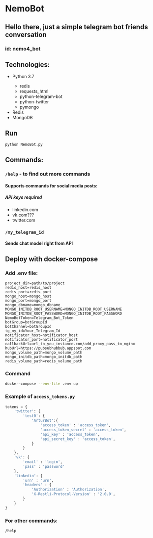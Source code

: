 # NemoBot

## Hello there, just a simple telegram bot friends conversation

### id: nemo4_bot

## Technologies:

<ul>
<li>Python 3.7</li>
  <ul>
    <li>redis</li>
    <li>requests_html</li>
    <li>python-telegram-bot</li>
    <li>python-twitter</li>
    <li>pymongo</li>
  </ul>
<li>Redis</li>
<li>MongoDB</li>
</ul>

## Run

```bash
python NemoBot.py
```

## Commands:

### `/help` - to find out more commands

#### Supports commands for social media posts:

##### API keys required

<ul>
  <li>linkedin.com</li>
  <li>vk.com???</li>
  <li>twitter.com</li>
</ul>

### `/my_telegram_id`

#### Sends chat model right from API

## Deploy with docker-compose

### Add .env file:
```
project_dir=path/to/project
redis_host=redis_host
redis_port=redis_port
mongo_host=mongo_host
mongo_port=mongo_port
mongo_dbname=mongo_dbname
MONGO_INITDB_ROOT_USERNAME=MONGO_INITDB_ROOT_USERNAME
MONGO_INITDB_ROOT_PASSWORD=MONGO_INITDB_ROOT_PASSWORD
NemoBotToken=Telegram_Bot_Token
botGroup=botGroupId
botChannel=botGroupId
tg_my_id=Your_Telegram_Id
notificator_host=notificator_host
notificator_port=notificator_port
callbackUrl=url_to_you_instance.com/add_proxy_pass_to_nginx
hubUrl=https://pubsubhubbub.appspot.com
mongo_volume_path=mongo_volume_path
mongo_initdb_path=mongo_initdb_path
redis_volume_path=redis_volume_path
```

### Command
```bash
docker-compose --env-file .env up
```

### Example of `access_tokens.py`

```python
tokens = {
    'twitter': {
        'test0': {
            'ArturBot':{
                'access_token' : 'access_token',
                'access_token_secret' : 'access_token',
                'api_key' : 'access_token',
                'api_secret_key' : 'access_token',
            }
        }
    },
    'vk': {
        'email' : 'login',
        'pass' : 'password'
    },
    'linkedin': {
        'urn' : 'urn',
        'headers' : {
            'Authorization' : 'Authorization',
            'X-Restli-Protocol-Version' : '2.0.0',
        }
    }
}
```

### For other commands:

`/help`
